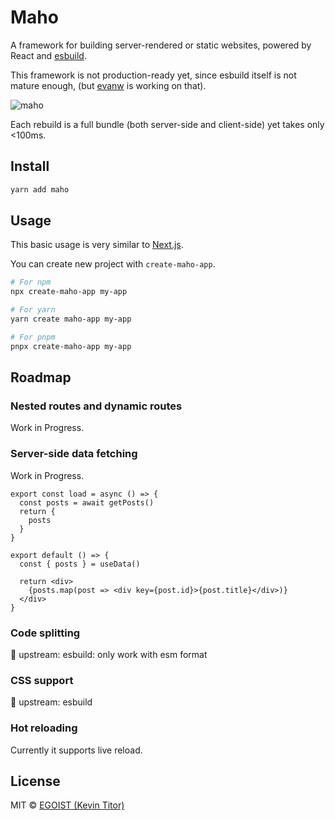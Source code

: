 # Maho

A framework for building server-rendered or static websites, powered by React and [esbuild](https://github.com/evanw/esbuild).

This framework is not production-ready yet, since esbuild itself is not mature enough, (but [evanw](https://github.com/evanw) is working on that).

![maho](https://user-images.githubusercontent.com/8784712/87699412-68451a80-c7c7-11ea-919f-a09ce73fe616.gif)

Each rebuild is a full bundle (both server-side and client-side) yet takes only <100ms.


## Install

```bash
yarn add maho
```

## Usage

This basic usage is very similar to [Next.js](https://nextjs.org).

You can create new project with `create-maho-app`.

```bash
# For npm
npx create-maho-app my-app

# For yarn
yarn create maho-app my-app

# For pnpm
pnpx create-maho-app my-app
```

## Roadmap

### Nested routes and dynamic routes

Work in Progress.

### Server-side data fetching

Work in Progress.

```tsx
export const load = async () => {
  const posts = await getPosts()
  return {
    posts
  }
}

export default () => {
  const { posts } = useData()

  return <div>
    {posts.map(post => <div key={post.id}>{post.title}</div>)}
  </div>
}
```

### Code splitting

🚧 upstream: esbuild: only work with esm format

### CSS support

🚧 upstream: esbuild

### Hot reloading

Currently it supports live reload.

## License

MIT &copy; [EGOIST (Kevin Titor)](https://github.com/sponsors/egoist)
